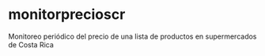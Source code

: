 # monitorprecioscr
Monitoreo periódico del precio de una lista de productos en supermercados de Costa Rica
